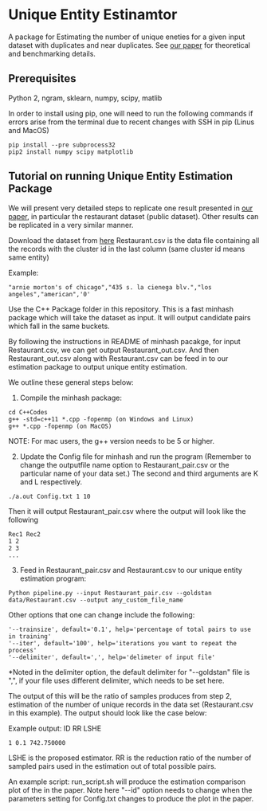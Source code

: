 # Unique Entity Estinamtor
A package for Estimating the number of unique eneties for a given input dataset with duplicates and near duplicates. See [our paper](https://arxiv.org/abs/1710.02690) for theoretical and benchmarking details. 

## Prerequisites
Python 2, ngram, sklearn, numpy, scipy, matlib

In order to install using pip, one will need to run the following commands if errors arise from the terminal due to recent changes with SSH in pip (Linus and MacOS)

```
pip install --pre subprocess32
pip2 install numpy scipy matplotlib
```

## Tutorial on running Unique Entity Estimation Package

We will present very detailed steps to replicate one result presented in [our paper](https://arxiv.org/pdf/1710.02690.pdf), in particular the restaurant dataset (public dataset). Other results can be replicated in a very similar manner.

Download the dataset from [here](https://hpi.de/naumann/projects/data-quality-and-cleansing/dude-duplicate-detection.html#c114715)
Restaurant.csv is the data file containing all the records with the cluster id in the last column (same cluster id means same entity)

Example:
```
"arnie morton's of chicago","435 s. la cienega blv.","los angeles","american",'0'
```

Use the C++ Package folder in this repository. This is a fast minhash package which will take the dataset as input. It will output candidate pairs which fall in the same buckets. 


By following the instructions in README of minhash pacakge, for input Restaurant.csv, we can get output Restaurant_out.csv. And then Restaurant_out.csv along with Restaurant.csv can be feed in to our estimation package to output unique entity estimation.

We outline these general steps below:

1. Compile the minhash package:
```
cd C++Codes
g++ -std=c++11 *.cpp -fopenmp (on Windows and Linux)
g++ *.cpp -fopenmp (on MacOS) 
```
NOTE: For mac users, the g++ version needs to be 5 or higher.

2. Update the Config file for minhash and run the program (Remember to change the outputfile name option to Restaurant_pair.csv or the particular name of your data set.) The second and third arguments are K and L respectively.
```
./a.out Config.txt 1 10
```
Then it will output Restaurant_pair.csv where the output will look like the following
```
Rec1 Rec2
1 2
2 3
...
```

3. Feed in Restaurant_pair.csv and Restaurant.csv to our unique entity estimation program:

```
Python pipeline.py --input Restaurant_pair.csv --goldstan data/Restaurant.csv --output any_custom_file_name
```


Other options that one can change include the following:
```
'--trainsize', default='0.1', help='percentage of total pairs to use in training'
'--iter', default='100', help='iterations you want to repeat the process'
'--delimiter', default=',', help='delimeter of input file'
```
*Noted in the delimiter option, the default delimiter for "--goldstan" file is ",", if your file uses different delimiter, which needs to be set here.

The output of this will be the ratio of samples produces from step 2, estimation of the number of unique records in the data set (Restaurant.csv in this example). The output should look like the case below: 


Example output: 
ID RR LSHE
```
1 0.1 742.750000
```

LSHE is the proposed estimator. RR is the reduction ratio of the number of sampled pairs used in the estimation out of total possible pairs.

An example script: run_script.sh will produce the estimation comparison plot of the in the paper. Note here "--id" option needs to change when the parameters setting for Config.txt changes to produce the plot in the paper.
